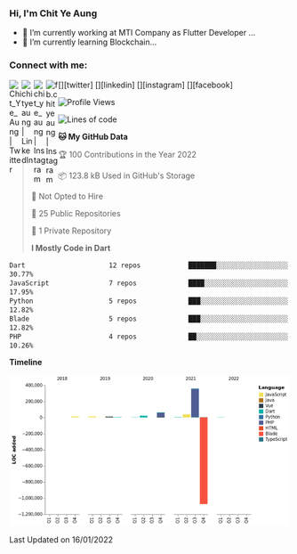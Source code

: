 ### Hi, I'm Chit Ye Aung

- 🔭 I’m currently working at MTI Company as Flutter Developer ...
- 🌱 I’m currently learning Blockchain...

### Connect with me:

[<img align="left" alt="Chit_Ye_Aung | Twitter" width="22px" src="https://cdn.jsdelivr.net/npm/simple-icons@v3/icons/twitter.svg" />][twitter]
[<img align="left" alt="chityeaung | LinkedIn" width="22px" src="https://cdn.jsdelivr.net/npm/simple-icons@v3/icons/linkedin.svg" />][linkedin]
[<img align="left" alt="chit_ye_aung | Instagram" width="22px" src="https://cdn.jsdelivr.net/npm/simple-icons@v3/icons/instagram.svg" />][instagram]
[<img align="left" alt="fb.chityeaung | Instagram" width="22px" src="https://cdn.jsdelivr.net/npm/simple-icons@v3/icons/facebook.svg" />][facebook]

<!--START_SECTION:waka-->

![Profile Views](http://img.shields.io/badge/Profile%20Views-33-blue)

![Lines of code](https://img.shields.io/badge/From%20Hello%20World%20I%27ve%20Written--520%20Thousand%20lines%20of%20code-blue)

**🐱 My GitHub Data**

> 🏆 100 Contributions in the Year 2022
>
> 📦 123.8 kB Used in GitHub's Storage
>
> 🚫 Not Opted to Hire
>
> 📜 25 Public Repositories
>
> 🔑 1 Private Repository
>
> **I Mostly Code in Dart**

```text
Dart                     12 repos            ███████░░░░░░░░░░░░░░░░░░   30.77%
JavaScript               7 repos             ████░░░░░░░░░░░░░░░░░░░░░   17.95%
Python                   5 repos             ███░░░░░░░░░░░░░░░░░░░░░░   12.82%
Blade                    5 repos             ███░░░░░░░░░░░░░░░░░░░░░░   12.82%
PHP                      4 repos             ██░░░░░░░░░░░░░░░░░░░░░░░   10.26%

```

**Timeline**

![Chart not found](https://raw.githubusercontent.com/chitgyi/chitgyi/main/charts/bar_graph.png)

Last Updated on 16/01/2022

<!--END_SECTION:waka-->
